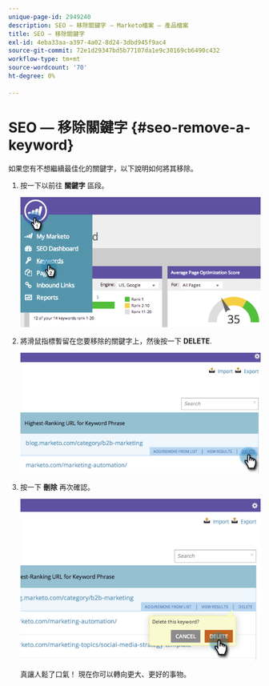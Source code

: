 ```yaml
---
unique-page-id: 2949240
description: SEO — 移除關鍵字 — Marketo檔案 — 產品檔案
title: SEO — 移除關鍵字
exl-id: 4eba33aa-a397-4a02-8d24-3dbd945f9ac4
source-git-commit: 72e1d29347bd5b77107da1e9c30169cb6490c432
workflow-type: tm+mt
source-wordcount: '70'
ht-degree: 0%

---
```


# SEO — 移除關鍵字 {#seo-remove-a-keyword}

如果您有不想繼續最佳化的關鍵字，以下說明如何將其移除。

1. 按一下以前往 **關鍵字** 區段。

   ![](assets/image2014-9-18-13-3a35-3a52.png)

1. 將滑鼠指標暫留在您要移除的關鍵字上，然後按一下 **DELETE**.

   ![](assets/image2014-9-18-13-3a36-3a6.png)

1. 按一下 **刪除** 再次確認。

   ![](assets/image2014-9-18-13-3a36-3a11.png)

   真讓人鬆了口氣！ 現在你可以轉向更大、更好的事物。
